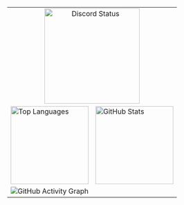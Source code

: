 <table border="0" cellpadding="0" cellspacing="0">
  <tr>
    <td colspan="6" align="center"><img height="220em" src="https://lanyard.cnrad.dev/api/527147599942385674?borderRadius=8px&bg=00000000" alt="Discord Status" /></td>
  </tr>
  <tr>
    <td colspan="3" valign="top"><img height="180em" src="https://github-readme-stats.vercel.app/api/top-langs/?username=keksiqc&layout=compact&theme=rose_pine&hide_border=true&title_color=c4a7e7&text_color=e0def4&bg_color=00000000" alt="Top Languages"/></td>
    <td colspan="3" valign="top"><img height="180em" src="https://github-readme-stats.vercel.app/api?username=keksiqc&show_icons=true&theme=rose_pine&hide_border=true&title_color=c4a7e7&text_color=e0def4&icon_color=9ccfd8&bg_color=00000000" alt="GitHub Stats"/></td>
  </tr>
  <tr>
    <td colspan="6">
      <img src="https://github-readme-activity-graph.vercel.app/graph?username=keksiqc&theme=minimal&hide_border=true&color=c4a7e7&line=9ccfd8&point=31748f&bg_color=ffffff00" alt="GitHub Activity Graph" style="border-radius: 2px;" />
    </td>
  </tr>
</table>
